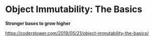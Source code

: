 # Object Immutability: The Basics

**Stronger bases to grow higher**

https://coderstower.com/2019/05/21/object-immutability-the-basics/
